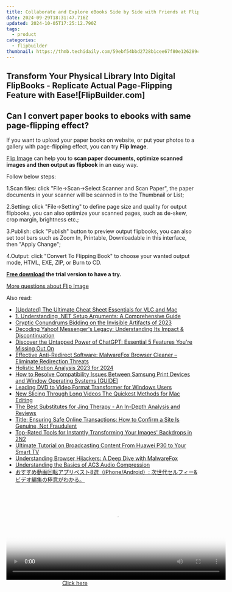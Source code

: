 ```yaml
---
title: Collaborate and Explore eBooks Side by Side with Friends at FlipBuilder.com
date: 2024-09-29T18:31:47.716Z
updated: 2024-10-05T17:25:12.790Z
tags:
  - product
categories:
  - flipbuilder
thumbnail: https://thmb.techidaily.com/59ebf54bbd2728b1cee67f80e126289c9f6737977aace37b8f0906719738cd6b.jpg
---
```


## Transform Your Physical Library Into Digital FlipBooks - Replicate Actual Page-Flipping Feature with Ease![FlipBuilder.com]

## Can I convert paper books to ebooks with same page-flipping effect?

If you want to upload your paper books on website, or put your photos to a gallery with page-flipping effect, you can try **Flip Image**. 

[Flip Image](https://tools.techidaily.com/flipbuilder/products/) can help you to **scan paper documents, optimize scanned images and then output as flipbook** in an easy way.

Follow below steps:

1.Scan files: click "File->Scan->Select Scanner and Scan Paper", the paper documents in your scanner will be scanned in to the Thumbnail or List;

2.Setting: click "File->Setting" to define page size and quality for output flipbooks, you can also optimize your scanned pages, such as de-skew, crop margin, brightness etc.;

3.Publish: click "Publish" button to preview output flipbooks, you can also set tool bars such as Zoom In, Printable, Downloadable in this interface, then "Apply Change";

4.Output: click "Convert To Flipping Book" to choose your wanted output mode, HTML, EXE, ZIP, or Burn to CD.

**[Free download](https://tools.techidaily.com/flipbuilder/products/) the trial version to have a try.** 

[More questions about Flip Image](https://tools.techidaily.com/flipbuilder/products/)

<ins class="adsbygoogle"
     style="display:block"
     data-ad-format="autorelaxed"
     data-ad-client="ca-pub-7571918770474297"
     data-ad-slot="1223367746"></ins>

<ins class="adsbygoogle"
     style="display:block"
     data-ad-client="ca-pub-7571918770474297"
     data-ad-slot="8358498916"
     data-ad-format="auto"
     data-full-width-responsive="true"></ins>

<span class="atpl-alsoreadstyle">Also read:</span>
<div><ul>
<li><a href="https://fox-direct.techidaily.com/updated-the-ultimate-cheat-sheet-essentials-for-vlc-and-mac/"><u>[Updated] The Ultimate Cheat Sheet Essentials for VLC and Mac</u></a></li>
<li><a href="https://fox-useful.techidaily.com/1-understanding-net-setup-arguments-a-comprehensive-guide/"><u>1. Understanding .NET Setup Arguments: A Comprehensive Guide</u></a></li>
<li><a href="https://facebook-video-recording.techidaily.com/cryptic-conundrums-bidding-on-the-invisible-artifacts-of-2023/"><u>Cryptic Conundrums Bidding on the Invisible Artifacts of 2023</u></a></li>
<li><a href="https://technical-tips.techidaily.com/decoding-yahoo-messengers-legacy-understanding-its-impact-and-discontinuation/"><u>Decoding Yahoo! Messenger's Legacy: Understanding Its Impact & Discontinuation</u></a></li>
<li><a href="https://tech-hub.techidaily.com/discover-the-untapped-power-of-chatgpt-essential-5-features-youre-missing-out-on/"><u>Discover the Untapped Power of ChatGPT: Essential 5 Features You're Missing Out On</u></a></li>
<li><a href="https://fox-useful.techidaily.com/effective-anti-redirect-software-malwarefox-browser-cleaner-eliminate-redirection-threats/"><u>Effective Anti-Redirect Software: MalwareFox Browser Cleaner – Eliminate Redirection Threats</u></a></li>
<li><a href="https://some-knowledge.techidaily.com/holistic-motion-analysis-2023-for-2024/"><u>Holistic Motion Analysis 2023 for 2024</u></a></li>
<li><a href="https://win-dash.techidaily.com/how-to-resolve-compatibility-issues-between-samsung-print-devices-and-window-operating-systems-guide/"><u>How to Resolve Compatibility Issues Between Samsung Print Devices and Window Operating Systems [GUIDE]</u></a></li>
<li><a href="https://blog-min.techidaily.com/leading-dvd-to-video-format-transformer-for-windows-users/"><u>Leading DVD to Video Format Transformer for Windows Users</u></a></li>
<li><a href="https://video-content-creator.techidaily.com/new-slicing-through-long-videos-the-quickest-methods-for-mac-editing/"><u>New Slicing Through Long Videos The Quickest Methods for Mac Editing</u></a></li>
<li><a href="https://fox-useful.techidaily.com/the-best-substitutes-for-jing-therapy-an-in-depth-analysis-and-reviews/"><u>The Best Substitutes for Jing Therapy - An In-Depth Analysis and Reviews</u></a></li>
<li><a href="https://fox-useful.techidaily.com/title-ensuring-safe-online-transactions-how-to-confirm-a-site-is-genuine-not-fraudulent/"><u>Title: Ensuring Safe Online Transactions: How to Confirm a Site Is Genuine, Not Fraudulent</u></a></li>
<li><a href="https://fox-useful.techidaily.com/top-rated-tools-for-instantly-transforming-your-images-backdrops-in-2n2/"><u>Top-Rated Tools for Instantly Transforming Your Images' Backdrops in 2N2</u></a></li>
<li><a href="https://fox-useful.techidaily.com/ultimate-tutorial-on-broadcasting-content-from-huawei-p30-to-your-smart-tv/"><u>Ultimate Tutorial on Broadcasting Content From Huawei P30 to Your Smart TV</u></a></li>
<li><a href="https://fox-useful.techidaily.com/understanding-browser-hijackers-a-deep-dive-with-malwarefox/"><u>Understanding Browser Hijackers: A Deep Dive with MalwareFox</u></a></li>
<li><a href="https://fox-useful.techidaily.com/understanding-the-basics-of-ac3-audio-compression/"><u>Understanding the Basics of AC3 Audio Compression</u></a></li>
<li><a href="https://some-knowledge.techidaily.com/8iphoneandroid-and/"><u>おすすめ動画回転アプリベスト8選（iPhone/Android）: 次世代セルフィー&ビデオ編集の極意がわかる。</u></a></li>
</ul></div>

<!-- affiliate ads begin -->
<span id="1983446">
					<video width="576" height="240" style="cursor:pointer"
           poster="//a.impactradius-go.com/display-clicktoplayimage/1983446.png"
           onclick="if(!this.playClicked){this.play();this.setAttribute('controls',true);this.playClicked=true;}">
	   <source src="//a.impactradius-go.com/display-ad/22993-1983446">
	   <img src="//a.impactradius-go.com/display-clicktoplayimage/1983446.png" style="border: none; height: 100%; width: 100%; object-fit: contain">
	</video>
	<div style="width:360px;text-align:center"><a href="javascript:window.open(decodeURIComponent('https%3A%2F%2Fhomestyler.sjv.io%2Fc%2F5597632%2F1983446%2F22993'), '_blank');void(0);">Click here</a></div>
</span>
<img height="0" width="0" src="https://imp.pxf.io/i/5597632/1983446/22993" style="position:absolute;visibility:hidden;" border="0" />
<!-- affiliate ads end -->

